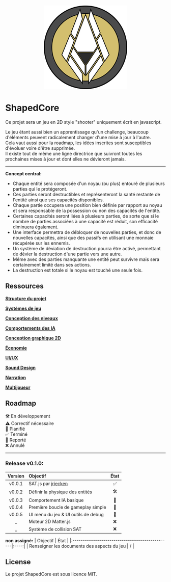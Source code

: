 <p align="center">
  <img src="../img/github_logo.png">
</p>

# ShapedCore
Ce projet sera un jeu en 2D style "shooter" uniquement écrit en javascript.

Le jeu étant aussi bien un apprentissage qu'un challenge, beaucoup d'éléments peuvent radicalement changer d'une mise à jour à l'autre.</br>
Cela vaut aussi pour la roadmap, les idées inscrites sont susceptibles d'évoluer voire d'être supprimée.</br>
Il existe tout de même une ligne directrice que suivront toutes les prochaines mises à jour et dont elles ne dévieront jamais.

---

__Concept central:__</br>
- Chaque entité sera composée d'un noyau (ou plus) entouré de plusieurs parties qui le protégeront.</br>
- Ces parties seront destructibles et représenteront la santé restante de l'entité ainsi que ses capacités disponibles.</br>
- Chaque partie occupera une position bien définie par rapport au noyau et sera responsable de la possession ou non des capacités de l'entité.</br>
- Certaines capacités seront liées à plusieurs parties, de sorte que si le nombre de parties associées à une capacité est réduit, son efficacité diminuera également.</br>
- Une interface permettra de débloquer de nouvelles parties, et donc de nouvelles capacités, ainsi que des passifs en utilisant une monnaie récupérée sur les ennemis.</br>
- Un système de déviation de destruction pourra être activé, permettant de dévier la destruction d'une partie vers une autre.</br>
- Même avec des parties manquante une entité peut survivre mais sera certainement limité dans ses actions.</br>
- La destruction est totale si le noyau est touché une seule fois.

## Ressources

**[Structure du projet](./ProjectStructure.md)**

**[Systèmes de jeu](./Systems.md)**

**[Conception des niveaux](./Levels.md)**

**[Comportements des IA](./AI_Behaviors.md)**

**[Conception graphique 2D](./2DGraphicsDesign.md)**

**[Économie](./Economy.md)**

**[UI/UX](./UI-UX.md)**

**[Sound Design](./SoundDesign.md)**

**[Narration](./Narrative.md)**

**[Multijoueur](./Multiplayer.md)**

## Roadmap
🛠️ En développement</br>
⚠️ Correctif nécessaire</br>
📝 Planifié</br>
✅ Terminé</br>
🔄 Reporté</br>
❌ Annulé</br>

---

### Release v0.1.0:
| Version  | Objectif                                                  | État |
|:--------:|:----------------------------------------------------------|:----:|
| v0.0.1   | SAT.js par [jriecken](https://github.com/jriecken/sat-js) | ✅  |
| v0.0.2   | Définir la physique des entités                           | 🛠️  |
| v0.0.3   | Comportement IA basique                                   | 📝  |
| v0.0.4   | Première boucle de gameplay simple                        | 📝  |
| v0.0.5   | UI menu du jeu & UI outils de debug                       | 📝  |
| _        | Moteur 2D Matter.js                                       | ❌  |
| _        | Système de collision SAT                                  | ❌  |

__non assigné:__
| Objectif                                        | État |
|:------------------------------------------------|:----:|
| Renseigner les documents des aspects du jeu     | /    |

## License
Le projet ShapedCore est sous licence MIT.